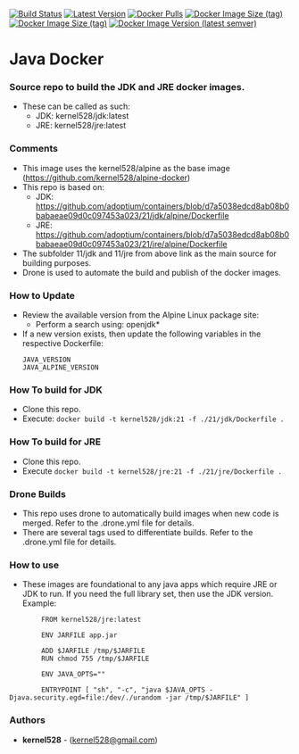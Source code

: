 [![Build Status](http://drone.kernelsanders.biz:8080/api/badges/kernel528/java-docker/status.svg)](http://drone.kernelsanders.biz:8080/kernel528/java-docker)
[![Latest Version](https://img.shields.io/github/v/tag/kernel528/java-docker)](https://github.com/kernel528/java-docker/releases/latest)
[![Docker Pulls](https://img.shields.io/docker/pulls/kernel528/java)](https://hub.docker.com/r/kernel528/java)
[![Docker Image Size (tag)](https://img.shields.io/docker/image-size/kernel528/java/jdk-latest)](https://hub.docker.com/r/kernel528/java/jdk-latest)
[![Docker Image Size (tag)](https://img.shields.io/docker/image-size/kernel528/java/jre-latest)](https://hub.docker.com/r/kernel528/java/jre-latest)
[![Docker Image Version (latest semver)](https://img.shields.io/docker/v/kernel528/java?sort=semver)](https://hub.docker.com/r/kernel528/java)

# Java Docker
### Source repo to build the JDK and JRE docker images.
- These can be called as such:
  - JDK:  kernel528/jdk:latest
  - JRE:  kernel528/jre:latest

### Comments
- This image uses the kernel528/alpine as the base image (https://github.com/kernel528/alpine-docker)
- This repo is based on:
  - JDK: https://github.com/adoptium/containers/blob/d7a5038edcd8ab08b0babaeae09d0c097453a023/21/jdk/alpine/Dockerfile
  - JRE: https://github.com/adoptium/containers/blob/d7a5038edcd8ab08b0babaeae09d0c097453a023/21/jre/alpine/Dockerfile
- The subfolder 11/jdk and 11/jre from above link as the main source for building purposes.
- Drone is used to automate the build and publish of the docker images.

### How to Update
- Review the available version from the Alpine Linux package site:  
  - Perform a search using:  openjdk*
- If a new version exists, then update the following variables in the respective Dockerfile:
    ```
    JAVA_VERSION
    JAVA_ALPINE_VERSION
    ```

### How To build for JDK
- Clone this repo.
- Execute:  ```docker build -t kernel528/jdk:21 -f ./21/jdk/Dockerfile .```

### How To build for JRE
- Clone this repo.
- Execute ```docker build -t kernel528/jre:21 -f ./21/jre/Dockerfile .```

### Drone Builds
- This repo uses drone to automatically build images when new code is merged.  Refer to the .drone.yml file for details.  
- There are several tags used to differentiate builds.  Refer to the .drone.yml file for details.

### How to use
- These images are foundational to any java apps which require JRE or JDK to run.  If you need the full library set, then use the JDK version.  Example:
```
        FROM kernel528/jre:latest

        ENV JARFILE app.jar

        ADD $JARFILE /tmp/$JARFILE
        RUN chmod 755 /tmp/$JARFILE

        ENV JAVA_OPTS=""

        ENTRYPOINT [ "sh", "-c", "java $JAVA_OPTS -Djava.security.egd=file:/dev/./urandom -jar /tmp/$JARFILE" ]
```

### Authors
* **kernel528** - (kernel528@gmail.com)
